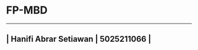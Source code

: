 # FP-MBD

--------------------------------------
| Hanifi Abrar Setiawan | 5025211066 |
--------------------------------------
